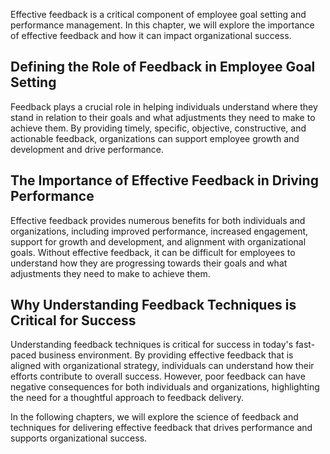 
Effective feedback is a critical component of employee goal setting and performance management. In this chapter, we will explore the importance of effective feedback and how it can impact organizational success.

Defining the Role of Feedback in Employee Goal Setting
------------------------------------------------------

Feedback plays a crucial role in helping individuals understand where they stand in relation to their goals and what adjustments they need to make to achieve them. By providing timely, specific, objective, constructive, and actionable feedback, organizations can support employee growth and development and drive performance.

The Importance of Effective Feedback in Driving Performance
-----------------------------------------------------------

Effective feedback provides numerous benefits for both individuals and organizations, including improved performance, increased engagement, support for growth and development, and alignment with organizational goals. Without effective feedback, it can be difficult for employees to understand how they are progressing towards their goals and what adjustments they need to make to achieve them.

Why Understanding Feedback Techniques is Critical for Success
-------------------------------------------------------------

Understanding feedback techniques is critical for success in today's fast-paced business environment. By providing effective feedback that is aligned with organizational strategy, individuals can understand how their efforts contribute to overall success. However, poor feedback can have negative consequences for both individuals and organizations, highlighting the need for a thoughtful approach to feedback delivery.

In the following chapters, we will explore the science of feedback and techniques for delivering effective feedback that drives performance and supports organizational success.
